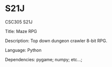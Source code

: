 # S21J

CSC305	S21J	


Title:
	Maze RPG 


Description:
	Top down dungeon crawler 8-bit RPG. 


Language:
	Python


Dependencies:
	pygame; numpy; etc...;
